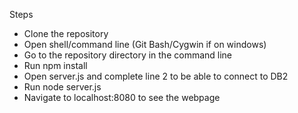 Steps 
* Clone the repository
* Open shell/command line (Git Bash/Cygwin if on windows)
* Go to the repository directory in the command line
* Run npm install
* Open server.js and complete line 2 to be able to connect to DB2
* Run node server.js 
* Navigate to localhost:8080 to see the webpage
